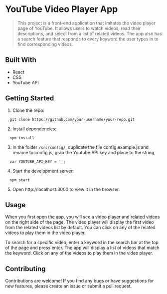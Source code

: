 # YouTube Video Player App
>This project is a front-end application that imitates the video player page of YouTube. It allows users to watch videos, read their descriptions, and select from a list of related videos. The app also has a search feature that responds to every keyword the user types in to find corresponding videos.

## Built With
- React
- CSS
- YouTube API

## Getting Started
1. Clone the repo:

  ```
    git clone https://github.com/your-username/your-repo.git
  ```

2. Install dependencies:

  ```
    npm install
  ```
  
3. In the folder `/src/config/`, duplicate the file config.example.js and rename to config.js, grab the Youtube API key and place to the string

  ```
    var YOUTUBE_API_KEY = '';
  ```

4. Start the development server:
  ```
    npm start
  ```

5. Open http://localhost:3000 to view it in the browser.

## Usage
When you first open the app, you will see a video player and related videos on the right side of the page. The video player will display the first video from the related videos list by default. You can click on any of the related videos to play them in the video player.

To search for a specific video, enter a keyword in the search bar at the top of the page and press enter. The app will display a list of videos that match the keyword. Click on any of the videos to play them in the video player.

## Contributing
Contributions are welcome! If you find any bugs or have suggestions for new features, please create an issue or submit a pull request.

